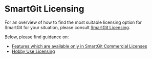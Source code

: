 # SmartGit Licensing

For an overview of how to find the most suitable licensing option for SmartGit for your situation, please consult [SmartGit Licensing](../../HowTos/Licensing/Licensing.md).

Below, please find guidance on:

- [Features which are available only in SmartGit Commercial Licenses](Commercial-only-features.md)
- [Hobby Use Licensing](Hobby-Use-License.md)
